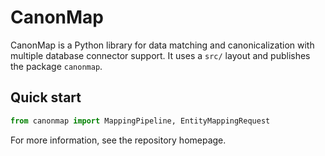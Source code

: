 CanonMap
========

CanonMap is a Python library for data matching and canonicalization with multiple database connector support. It uses a `src/` layout and publishes the package `canonmap`.

Quick start
-----------

```python
from canonmap import MappingPipeline, EntityMappingRequest
```

For more information, see the repository homepage.


